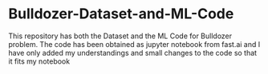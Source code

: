 # Bulldozer-Dataset-and-ML-Code
This repository has both the Dataset and the ML Code for Bulldozer problem. The code has been obtained as jupyter notebook from fast.ai and I have only added my understandings and small changes to the code so that it fits my notebook
